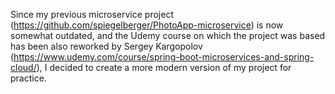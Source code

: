 
Since my previous microservice project (https://github.com/spiegelberger/PhotoApp-microservice) is now somewhat outdated,
and the Udemy course on which the project was based has been also reworked by Sergey Kargopolov 
(https://www.udemy.com/course/spring-boot-microservices-and-spring-cloud/), I decided to create a more modern version of my project for practice. 